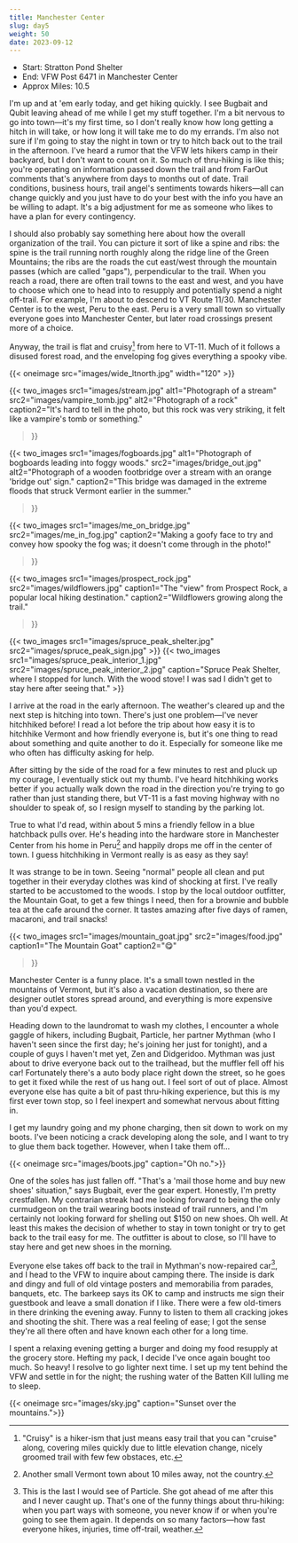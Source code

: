 ```yaml
---
title: Manchester Center
slug: day5
weight: 50
date: 2023-09-12
---
```


- Start: Stratton Pond Shelter
- End: VFW Post 6471 in Manchester Center
- Approx Miles: 10.5

I'm up and at 'em early today, and get hiking quickly. I see Bugbait and Qubit leaving ahead of me while I get my stuff together. I'm a bit nervous to go into town—it's my first time, so I don't really know how long getting a hitch in will take, or how long it will take me to do my errands. I'm also not sure if I'm going to stay the night in town or try to hitch back out to the trail in the afternoon. I've heard a rumor that the VFW lets hikers camp in their backyard, but I don't want to count on it. So much of thru-hiking is like this; you're operating on information passed down the trail and from FarOut comments that's anywhere from days to months out of date. Trail conditions, business hours, trail angel's sentiments towards hikers—all can change quickly and you just have to do your best with the info you have an be willing to adapt. It's a big adjustment for me as someone who likes to have a plan for every contingency.

I should also probably say something here about how the overall organization of the trail. You can picture it sort of like a spine and ribs: the spine is the trail running north roughly along the ridge line of the Green Mountains; the ribs are the roads the cut east/west through the mountain passes (which are called "gaps"), perpendicular to the trail. When you reach a road, there are often trail towns to the east and west, and you have to choose which one to head into to resupply and potentially spend a night off-trail. For example, I'm about to descend to VT Route 11/30. Manchester Center is to the west, Peru to the east. Peru is a very small town so virtually everyone goes into Manchester Center, but later road crossings present more of a choice.

<!-- TODO maybe make graphic showing trail organization -->

Anyway, the trail is flat and cruisy[^1] from here to VT-11. Much of it follows a disused forest road, and the enveloping fog gives everything a spooky vibe.

{{< oneimage src="images/wide_ltnorth.jpg" width="120" >}}

{{< two_images
      src1="images/stream.jpg" alt1="Photograph of a stream"
      src2="images/vampire_tomb.jpg" alt2="Photograph of a rock"
      caption2="It's hard to tell in the photo, but this rock was very striking, it felt like a vampire's tomb or something."
>}}

{{< two_images
      src1="images/fogboards.jpg" alt1="Photograph of bogboards leading into foggy woods."
      src2="images/bridge_out.jpg" alt2="Photograph of a wooden footbridge over a stream with an orange 'bridge out' sign."
      caption2="This bridge was damaged in the extreme floods that struck Vermont earlier in the summer."
>}}

{{< two_images
      src1="images/me_on_bridge.jpg" src2="images/me_in_fog.jpg"
      caption2="Making a goofy face to try and convey how spooky the fog was; it doesn't come through in the photo!"
>}}

{{< two_images
      src1="images/prospect_rock.jpg" src2="images/wildflowers.jpg"
      caption1="The \"view\" from Prospect Rock, a popular local hiking destination."
      caption2="Wildflowers growing along the trail."
>}}

{{< two_images src1="images/spruce_peak_shelter.jpg" src2="images/spruce_peak_sign.jpg" >}}
{{< two_images src1="images/spruce_peak_interior_1.jpg" src2="images/spruce_peak_interior_2.jpg" caption="Spruce Peak Shelter, where I stopped for lunch. With the wood stove! I was sad I didn't get to stay here after seeing that." >}}

I arrive at the road in the early afternoon. The weather's cleared up and the next step is hitching into town. There's just one problem—I've never hitchhiked before! I read a lot before the trip about how easy it is to hitchhike Vermont and how friendly everyone is, but it's one thing to read about something and quite another to do it. Especially for someone like me who often has difficulty asking for help.

After sitting by the side of the road for a few minutes to rest and pluck up my courage, I eventually stick out my thumb. I've heard hitchhiking works better if you actually walk down the road in the direction you're trying to go rather than just standing there, but VT-11 is a fast moving highway with no shoulder to speak of, so I resign myself to standing by the parking lot.

True to what I'd read, within about 5 mins a friendly fellow in a blue hatchback pulls over. He's heading into the hardware store in Manchester Center from his home in Peru[^2] and happily drops me off in the center of town. I guess hitchhiking in Vermont really is as easy as they say!

It was strange to be in town. Seeing "normal" people all clean and put together in their everyday clothes was kind of shocking at first. I've really started to be accustomed to the woods. I stop by the local outdoor outfitter, the Mountain Goat, to get a few things I need, then for a brownie and bubble tea at the cafe around the corner. It tastes amazing after five days of ramen, macaroni, and trail snacks!

{{< two_images src1="images/mountain_goat.jpg" src2="images/food.jpg"
      caption1="The Mountain Goat"
      caption2="😋"
>}}

Manchester Center is a funny place. It's a small town nestled in the mountains of Vermont, but it's also a vacation destination, so there are designer outlet stores spread around, and everything is more expensive than you'd expect.

Heading down to the laundromat to wash my clothes, I encounter a whole gaggle of hikers, including Bugbait, Particle, her partner Mythman (who I haven't seen since the first day; he's joining her just for tonight), and a couple of guys I haven't met yet, Zen and Didgeridoo. Mythman was just about to drive everyone back out to the trailhead, but the muffler fell off his car! Fortunately there's a auto body place right down the street, so he goes to get it fixed while the rest of us hang out. I feel sort of out of place. Almost everyone else has quite a bit of past thru-hiking experience, but this is my first ever town stop, so I feel inexpert and somewhat nervous about fitting in.

I get my laundry going and my phone charging, then sit down to work on my boots. I've been noticing a crack developing along the sole, and I want to try to glue them back together. However, when I take them off...

{{< oneimage src="images/boots.jpg" caption="Oh no.">}}

One of the soles has just fallen off. "That's a 'mail those home and buy new shoes' situation," says Bugbait, ever the gear expert. Honestly, I'm pretty crestfallen. My contrarian streak had me looking forward to being the only curmudgeon on the trail wearing boots instead of trail runners, and I'm certainly not looking forward for shelling out $150 on new shoes. Oh well. At least this makes the decision of whether to stay in town tonight or try to get back to the trail easy for me. The outfitter is about to close, so I'll have to stay here and get new shoes in the morning.

Everyone else takes off back to the trail in Mythman's now-repaired car[^3], and I head to the VFW to inquire about camping there. The inside is dark and dingy and full of old vintage posters and memorabilia from parades, banquets, etc. The barkeep says its OK to camp and instructs me sign their guestbook and leave a small donation if I like. There were a few old-timers in there drinking the evening away. Funny to listen to them all cracking jokes and shooting the shit. There was a real feeling of ease; I got the sense they're all there often and have known each other for a long time.

I spent a relaxing evening getting a burger and doing my food resupply at the grocery store. Hefting my pack, I decide I've once again bought too much. So heavy! I resolve to go lighter next time. I set up my tent behind the VFW and settle in for the night; the rushing water of the Batten Kill lulling me to sleep.

{{< oneimage src="images/sky.jpg" caption="Sunset over the mountains.">}}


[^1]: "Cruisy" is a hiker-ism that just means easy trail that you can "cruise" along, covering miles quickly due to little elevation change, nicely groomed trail with few few obstaces, etc.
[^2]: Another small Vermont town about 10 miles away, not the country.
[^3]: This is the last I would see of Particle. She got ahead of me after this and I never caught up. That's one of the funny things about thru-hiking: when you part ways with someone, you never know if or when you're going to see them again. It depends on so many factors—how fast everyone hikes, injuries, time off-trail, weather.
